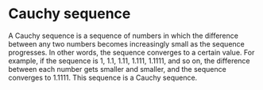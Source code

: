# Cauchy sequence

A Cauchy sequence is a sequence of numbers in which the difference between any two numbers becomes increasingly small as the sequence progresses. In other words, the sequence converges to a certain value. For example, if the sequence is 1, 1.1, 1.11, 1.111, 1.1111, and so on, the difference between each number gets smaller and smaller, and the sequence converges to 1.1111. This sequence is a Cauchy sequence.

